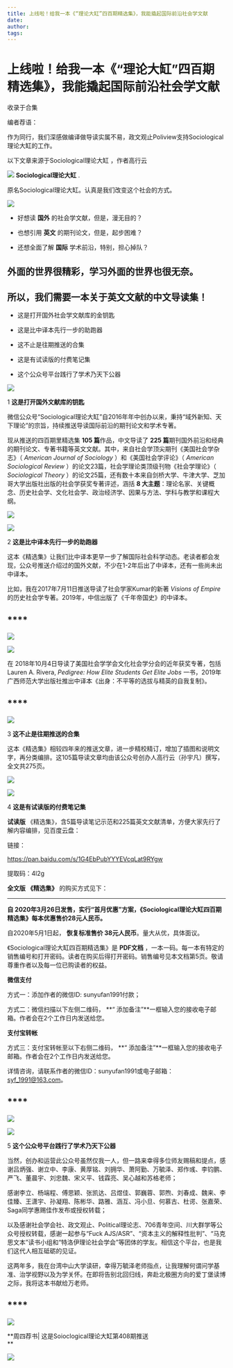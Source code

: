 ```yaml
---
title: 上线啦！给我一本《“理论大缸”四百期精选集》，我能撬起国际前沿社会学文献
date: 
author: 
tags: 
---
```

# 上线啦！给我一本《“理论大缸”四百期精选集》，我能撬起国际前沿社会学文献


收录于合集

编者荐语：

作为同行，我们深感做编译做导读实属不易，政文观止Poliview支持Sociological理论大缸的工作。

以下文章来源于Sociological理论大缸 ，作者高行云

![](/images/322/2.png) **Sociological理论大缸** .

原名Sociological理论大缸。认真是我们改变这个社会的方式。

  

![](/images/322/3.png)

  

  * 好想读 **国外** 的社会学文献，但是，漫无目的？

  * 也想引用 **英文** 的期刊论文，但是，起步困难？

  * 还想全面了解 **国际** 学术前沿，特别，担心掉队？

##  **外面的世界很精彩，学习外面的世界也很无奈。**

##  **所以，我们需要一本关于英文文献的中文导读集！**

  * 这是打开国外社会学文献库的金钥匙

  * 这是比中译本先行一步的助跑器

  * 这不止是往期推送的合集

  * 这是有试读版的付费笔记集

  * 这个公众号平台践行了学术乃天下公器  

  

![](/images/322/4.png)

  

1  **这是打开国外文献库的钥匙**

  

微信公众号“Sociological理论大缸”自2016年年中创办以来，秉持“域外新知、天下理论”的宗旨，持续推送导读国际前沿的期刊论文和学术专著。

现从推送的四百期里精选集 **105 篇**作品，中文导读了 **225
篇**期刊国外前沿和经典的期刊论文、专著书籍等英文文献。其中，来自社会学顶尖期刊《美国社会学杂志》（ _American Journal of
Sociology_ ）和《美国社会学评论》（ _American Sociological Review_
）的论文23篇，社会学理论类顶级刊物《社会学理论》（ _Sociological Theory_
）的论文25篇，还有数十本来自剑桥大学、牛津大学、芝加哥大学出版社出版的社会学获奖专著评述，涵括 **8
大主题**：理论名家、关键概念、历史社会学、文化社会学、政治经济学、因果与方法、学科与教学和课程大纲。

  

![](/images/322/5.png)

![](/images/322/6.png)

  

  

2  **这是比中译本先行一步的助跑器**

  

这本《精选集》让我们比中译本更早一步了解国际社会科学动态。老读者都会发现，公众号推送介绍过的国外文献，不少在1-2年后出了中译本，还有一些尚未出中译本。

比如，我在2017年7月11日推送导读了社会学家Kumar的新著 _Visions of Empire_
的历史社会学专著。2019年，中信出版了《千年帝国史》的中译本。

  

  

##  ****

![](/images/322/7.png)

![](/images/322/8.png)

  

  

在 2018年10月4日导读了美国社会学学会文化社会学分会的近年获奖专著，包括 Lauren A. Rivera, _Pedigree: How Elite
Students Get Elite Jobs_ 一书，2019年广西师范大学出版社推出中译本《出身：不平等的选拔与精英的自我复制》。

  

  

##  ****

![](/images/322/9.png)

  

  

3 **这不止是往期推送的合集**

  

这本《精选集》相较四年来的推送文章，进一步精校精订，增加了插图和说明文字，再分类编排。这105篇导读文章均由该公众号创办人高行云（孙宇凡）撰写，全文共275页。

  

  

![](/images/322/10.png)

![](/images/322/11.png)

  

  

  

4  **这是有试读版的付费笔记集**

  

  

 **试读版** 《精选集》，含5篇导读笔记示范和225篇英文文献清单，方便大家先行了解内容编排，见百度云盘：

  

链接：

https://pan.baidu.com/s/1G4EbPubYYYEVcqLat9RYgw

提取码：4l2g

**全文版** **《精选集》** 的购买方式见下：

 ****

**自 2020年3月26日发售，实行“首月优惠”方案，《Sociological理论大缸四百期精选集》每本优惠售价28元人民币。**

  

自2020年5月1日起， **恢复标准售价 38元人民币**。量大从优，具体面议。

《Sociological理论大缸四百期精选集》是 **PDF文档**
，一本一码。每一本有特定的销售编号和打开密码。读者在购买后得打开密码。销售编号见本文档第5页。敬请尊重作者以及每一位已购读者的权益。

**微信支付**

方式一：添加作者的微信ID: sunyufan1991付款；

方式二：微信扫描以下左侧二维码， **“ 添加备注”**一框输入您的接收电子邮箱。作者会在2个工作日内发送给您。

  

**支付宝转帐**

方式三：支付宝转帐至以下右侧二维码， **“ 添加备注”**一框输入您的接收电子邮箱。作者会在2个工作日内发送给您。

  

详情咨询，请联系作者的微信ID：sunyufan1991或电子邮箱：syf_1991@163.com。

  

  

##  ****

![](/images/322/12.png)

![](/images/322/13.png)

  

  

5 **这个公众号平台践行了学术乃天下公器**

  

当然，创办和运营此公众号虽然仅我一人，但一路来幸得多位师友赐稿和提点，感谢吕炳强、谢立中、李康、黄厚铭、刘拥华、萧阿勤、万毓泽、郑作彧、李钧鹏、严飞、董晨宇、刘忠魏、宋义平、钱霖亮、吴心越和苏格老师；

感谢李立、杨端程、傅思颖、张凯达、吕煜佳、郭巍蓉、郭煦、刘春成、魏来、李佳臻、王潇宇、孙凝翔、陈彬华、路雅、涵互、冯小旦、何慕古、杜谔、张嘉荣、Saga同学惠赐佳作发布或授权转载；

以及感谢社会学会社、政文观止、Political理论志、706青年空间、川大群学等公众号授权转载，感谢一起参与“Fuck
AJS/ASR”、“资本主义的解释性批判”、“马克思文本”读书小组和“特洛伊理论社会学会”等团体的学友。相信这个平台，也是我们这代人相互砥砺的见证。

这两年多，我在台湾中山大学读研，幸得万毓泽老师指点，让我理解何谓问学基准、治学视野以及为学关怀。在即将告别北回归线，奔赴北极圈方向的爱丁堡读博之际，我将这本书献给万老师。

  

##  ****

![](/images/322/14.png)

  

  

  

 **周四荐书| 这是Soioclogical理论大缸第408期推送  
**

  

  

![](/images/322/15.png)

  

